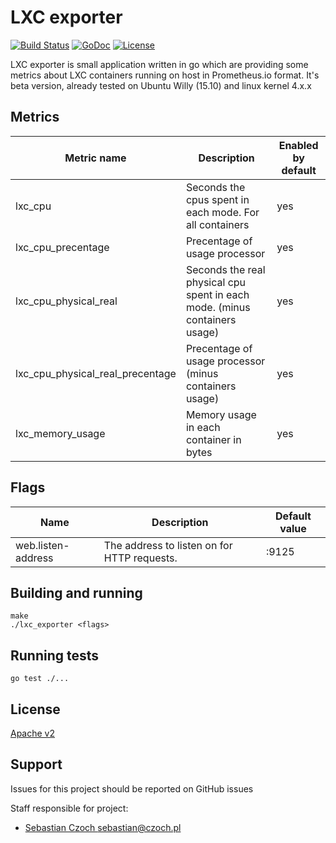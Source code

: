 # LXC exporter
[![Build Status](https://travis-ci.org/SebastianCzoch/lxc-exporter.svg?branch=master)](https://travis-ci.org/SebastianCzoch/lxc-exporter) [![GoDoc](https://godoc.org/github.com/SebastianCzoch/lxc-exporter?status.svg)](https://godoc.org/github.com/SebastianCzoch/lxc-exporter)  [![License](https://img.shields.io/badge/licence-Apache%20v2-green.svg)](./LICENSE)

LXC exporter is small application written in go which are providing some metrics about LXC containers running on host in Prometheus.io format.
It's beta version, already tested on Ubuntu Willy (15.10) and linux kernel 4.x.x

## Metrics
| Metric name           			| Description                                             					| Enabled by default |
|-----------------------------------|---------------------------------------------------------------------------|--------------------|
| lxc_cpu               			| Seconds the cpus spent in each mode. For all containers 					| yes                |
| lxc_cpu_precentage    			| Precentage of usage processor                           					| yes                |
| lxc_cpu_physical_real 			| Seconds the real physical cpu spent in each mode. (minus containers usage)| yes                |
| lxc_cpu_physical_real_precentage	| Precentage of usage processor (minus containers usage)       				| yes                |
| lxc_memory_usage					| Memory usage in each container in bytes       							| yes                |

## Flags
| Name               	| Description                                 	| Default value 	|
|--------------------	|---------------------------------------------	|---------------	|
| web.listen-address 	| The address to listen on for HTTP requests. 	| :9125         	|

## Building and running

    make
    ./lxc_exporter <flags>

## Running tests

    go test ./...

## License

[Apache v2](./LICENSE)

## Support

Issues for this project should be reported on GitHub issues

Staff responsible for project:

* [Sebastian Czoch <sebastian@czoch.pl>](sebastian@czoch.pl)
